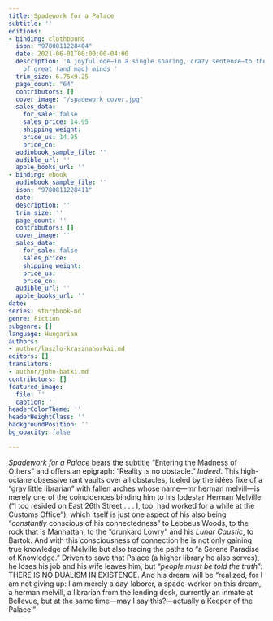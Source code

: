 ```yaml
---
title: Spadework for a Palace
subtitle: ''
editions:
- binding: clothbound
  isbn: "9780811228404"
  date: 2021-06-01T00:00:00-04:00
  description: 'A joyful ode—in a single soaring, crazy sentence—to the interconnectedness
    of great (and mad) minds '
  trim_size: 6.75x9.25
  page_count: "64"
  contributors: []
  cover_image: "/spadework_cover.jpg"
  sales_data:
    for_sale: false
    sales_price: 14.95
    shipping_weight: 
    price_us: 14.95
    price_cn: 
  audiobook_sample_file: ''
  audible_url: ''
  apple_books_url: ''
- binding: ebook
  audiobook_sample_file: ''
  isbn: "9780811228411"
  date: 
  description: ''
  trim_size: ''
  page_count: ''
  contributors: []
  cover_image: ''
  sales_data:
    for_sale: false
    sales_price: 
    shipping_weight: 
    price_us: 
    price_cn: 
  audible_url: ''
  apple_books_url: ''
date: 
series: storybook-nd
genre: Fiction
subgenre: []
language: Hungarian
authors:
- author/laszlo-krasznahorkai.md
editors: []
translators:
- author/john-batki.md
contributors: []
featured_image:
  file: ''
  caption: ''
headerColorTheme: ''
headerHeightClass: ''
backgroundPosition: ''
bg_opacity: false

---
```

_Spadework for a Palace_ bears the subtitle “Entering the Madness of Others” and offers an epigraph: “Reality is no obstacle.” _Indeed_. This high-octane obsessive rant vaults over all obstacles, fueled by the idées fixe of a “gray little librarian” with fallen arches whose name—mr herman melvill—is merely one of the coincidences binding him to his lodestar Herman Melville (“I too resided on East 26th Street . . . I, too, had worked for a while at the Customs Office”), which itself is just one aspect of his also being “_constantly_ conscious of his connectedness” to Lebbeus Woods, to the rock that is Manhattan, to the “drunkard Lowry” and his _Lunar Caustic_, to Bartok. And with this consciousness of connection he is not only gaining true knowledge of Melville but also tracing the paths to “a Serene Paradise of Knowledge.” Driven to save that Palace (a higher library he also serves), he loses his job and his wife leaves him, but “_people must be told the truth_”: THERE IS NO DUALISM IN EXISTENCE. And his dream will be “realized, for I am not giving up: I am merely a day-laborer, a spade-worker on this dream, a herman melvill, a librarian from the lending desk, currently an inmate at Bellevue, but at the same time—may I say this?—actually a Keeper of the Palace.”